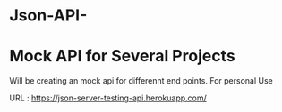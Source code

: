 # Json-API-

<h1>Mock API for Several Projects</h1>
Will be creating an mock api for differennt end points.
For personal Use

URL : https://json-server-testing-api.herokuapp.com/
